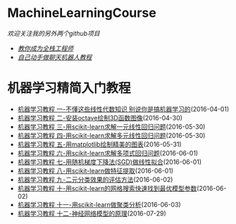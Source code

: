 MachineLearningCourse
==============
_欢迎关注我的另外两个github项目_
 * [_教你成为全栈工程师_](https://github.com/warmheartli/FullStackDeveloperCourse)
 * [_自己动手做聊天机器人教程_](https://github.com/warmheartli/ChatBotCourse)

机器学习精简入门教程
==============
 * [机器学习教程 一-不懂这些线性代数知识 别说你是搞机器学习的](http://www.shareditor.com/blogshow/?blogId=1)(2016-04-01)
 * [机器学习教程 二-安装octave绘制3D函数图像](http://www.shareditor.com/blogshow/?blogId=28)(2016-04-30)
 * [机器学习教程 三-用scikit-learn求解一元线性回归问题](http://www.shareditor.com/blogshow/?blogId=53)(2016-05-30)
 * [机器学习教程 四-用scikit-learn求解多元线性回归问题](http://www.shareditor.com/blogshow/?blogId=54)(2016-05-30)
 * [机器学习教程 五-用matplotlib绘制精美的图表](http://www.shareditor.com/blogshow/?blogId=55)(2016-05-31)
 * [机器学习教程 六-用scikit-learn求解多项式回归问题](http://www.shareditor.com/blogshow/?blogId=56)(2016-06-01)
 * [机器学习教程 七-用随机梯度下降法(SGD)做线性拟合](http://www.shareditor.com/blogshow/?blogId=57)(2016-06-01)
 * [机器学习教程 八-用scikit-learn做特征提取](http://www.shareditor.com/blogshow/?blogId=58)(2016-06-01)
 * [机器学习教程 九-二元分类效果的评估方法](http://www.shareditor.com/blogshow/?blogId=59)(2016-06-02)
 * [机器学习教程 十-用scikit-learn的网格搜索快速找到最优模型参数](http://www.shareditor.com/blogshow/?blogId=60)(2016-06-02)
 * [机器学习教程 十一-用scikit-learn做聚类分析](http://www.shareditor.com/blogshow/?blogId=61)(2016-06-03)
 * [机器学习教程 十二-神经网络模型的原理](http://www.shareditor.com/blogshow/?blogId=91)(2016-07-29)
